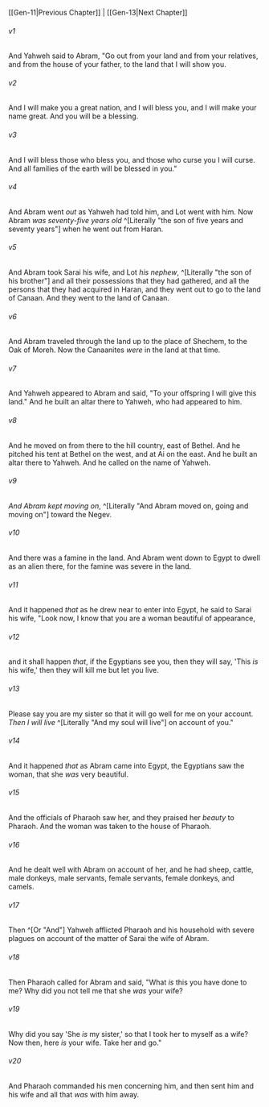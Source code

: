 ﻿---
aliases:
  - Genesis 12
---

[[Gen-11|Previous Chapter]] | [[Gen-13|Next Chapter]]

###### v1
And Yahweh said to Abram, "Go out from your land and from your relatives, and from the house of your father, to the land that I will show you.

###### v2
And I will make you a great nation, and I will bless you, and I will make your name great. And you will be a blessing.

###### v3
And I will bless those who bless you, and those who curse you I will curse. And all families of the earth will be blessed in you."

###### v4
And Abram went _out_ as Yahweh had told him, and Lot went with him. Now Abram _was seventy-five years old_ ^[Literally "the son of five years and seventy years"] when he went out from Haran.

###### v5
And Abram took Sarai his wife, and Lot _his nephew_, ^[Literally "the son of his brother"] and all their possessions that they had gathered, and all the persons that they had acquired in Haran, and they went out to go to the land of Canaan. And they went to the land of Canaan.

###### v6
And Abram traveled through the land up to the place of Shechem, to the Oak of Moreh. Now the Canaanites _were_ in the land at that time.

###### v7
And Yahweh appeared to Abram and said, "To your offspring I will give this land." And he built an altar there to Yahweh, who had appeared to him.

###### v8
And he moved on from there to the hill country, east of Bethel. And he pitched his tent at Bethel on the west, and at Ai on the east. And he built an altar there to Yahweh. And he called on the name of Yahweh.

###### v9
_And Abram kept moving on_, ^[Literally "And Abram moved on, going and moving on"] toward the Negev.

###### v10
And there was a famine in the land. And Abram went down to Egypt to dwell as an alien there, for the famine was severe in the land.

###### v11
And it happened _that_ as he drew near to enter into Egypt, he said to Sarai his wife, "Look now, I know that you are a woman beautiful of appearance,

###### v12
and it shall happen _that_, if the Egyptians see you, then they will say, 'This _is_ his wife,' then they will kill me but let you live.

###### v13
Please say you are my sister so that it will go well for me on your account. _Then I will live_ ^[Literally "And my soul will live"] on account of you."

###### v14
And it happened _that_ as Abram came into Egypt, the Egyptians saw the woman, that she _was_ very beautiful.

###### v15
And the officials of Pharaoh saw her, and they praised her _beauty_ to Pharaoh. And the woman was taken to the house of Pharaoh.

###### v16
And he dealt well with Abram on account of her, and he had sheep, cattle, male donkeys, male servants, female servants, female donkeys, and camels.

###### v17
Then ^[Or "And"] Yahweh afflicted Pharaoh and his household with severe plagues on account of the matter of Sarai the wife of Abram.

###### v18
Then Pharaoh called for Abram and said, "What _is_ this you have done to me? Why did you not tell me that she _was_ your wife?

###### v19
Why did you say 'She _is_ my sister,' so that I took her to myself as a wife? Now then, here _is_ your wife. Take her and go."

###### v20
And Pharaoh commanded his men concerning him, and then sent him and his wife and all that _was_ with him away.
